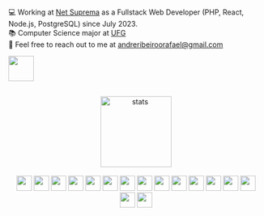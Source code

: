 💻 Working at <a href="https://netsupre.com.br/" target="_blank">Net Suprema</a> as a Fullstack Web Developer (PHP, React, Node.js, PostgreSQL) since July 2023.
<br>
📚 Computer Science major at <a href="https://www.ufg.br/" target="_blank">UFG</a>
<br>
📧 Feel free to reach out to me at andreribeiroorafael@gmail.com

<a href="https://www.linkedin.com/in/iamandreribeiro/" target="blank"><img align="left" src="https://github.com/mishmanners/MishManners/blob/master/socials/transparent-Linkedin-logo-icon.png" alt="" height="50" /></a>
<br>
<br>
##
<br>
<div align="center">
  <img height="140em" align="center" alt="stats" src="https://github-readme-stats.vercel.app/api/top-langs/?username=iamandreribeiro&show_icons=true&layout=compact&theme=dracula" height="400" />
  <br>
  <br>
  <img src="https://img.shields.io/badge/html5-282A36?style=for-the-badge&logo=html5&logoColor=78D9F9" height="30"/>
  <img src="https://img.shields.io/badge/css3-282A36?style=for-the-badge&logo=css3&logoColor=78D9F9" height="30"/>
  <img src="https://img.shields.io/badge/javascript-282A36?style=for-the-badge&logo=javascript&logoColor=78D9F9" height="30"/>
  <img src="https://img.shields.io/badge/jquery-282A36?style=for-the-badge&logo=jquery&logoColor=78D9F9" height="30"/>
  <img src="https://img.shields.io/badge/react-282A36?style=for-the-badge&logo=react&logoColor=78D9F9" height="30"/>
  <img src="https://img.shields.io/badge/node.js-282A36?style=for-the-badge&logo=node.js&logoColor=78D9F9" height="30"/>
  <img src="https://img.shields.io/badge/TypeScript-282A36?style=for-the-badge&logo=typescript&logoColor=78D9F9" height="30"/>
  <img src="https://img.shields.io/badge/php-282A36?style=for-the-badge&logo=php&logoColor=78D9F9" height="30"/>
  <img src="https://img.shields.io/badge/python-282A36?style=for-the-badge&logo=python&logoColor=78D9F9" height="30"/>
  <img src="https://img.shields.io/badge/jest-282A36?style=for-the-badge&logo=jest&logoColor=78D9F9" height="30"/>
  <img src="https://img.shields.io/badge/postgres-282A36?style=for-the-badge&logo=postgresql&logoColor=78D9F9" height="30"/>
  <img src="https://img.shields.io/badge/MongoDB-282A36?style=for-the-badge&logo=mongodb&logoColor=78D9F9" height="30"/>
  <img src="https://img.shields.io/badge/Prisma-282A36?style=for-the-badge&logo=prisma&logoColor=78D9F9" height="30"/>
  <img src="https://img.shields.io/badge/Figma-282A36?style=for-the-badge&logo=figma&logoColor=78D9F9" height="30"/>
  <img src="https://img.shields.io/badge/Notion-282A36?style=for-the-badge&logo=notion&logoColor=78D9F9" height="30"/>
  <img src="https://img.shields.io/badge/Trello-282A36?style=for-the-badge&logo=trello&logoColor=78D9F9" height="30"/>
</div>

